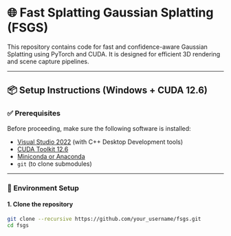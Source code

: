 
# 🌐 Fast Splatting Gaussian Splatting (FSGS)

This repository contains code for fast and confidence-aware Gaussian Splatting using PyTorch and CUDA. It is designed for efficient 3D rendering and scene capture pipelines.

---

## 📦 Setup Instructions (Windows + CUDA 12.6)

### ✅ Prerequisites

Before proceeding, make sure the following software is installed:

- [Visual Studio 2022](https://visualstudio.microsoft.com/) (with C++ Desktop Development tools)
- [CUDA Toolkit 12.6](https://developer.nvidia.com/cuda-downloads)
- [Miniconda or Anaconda](https://www.anaconda.com/)
- `git` (to clone submodules)

---

### 🔧 Environment Setup

#### 1. Clone the repository

```bash
git clone --recursive https://github.com/your_username/fsgs.git
cd fsgs


